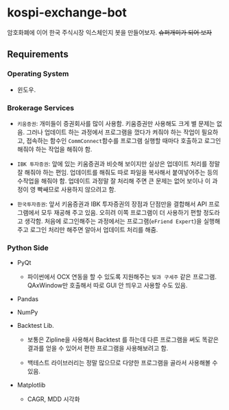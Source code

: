 ﻿# kospi-exchange-bot

암호화폐에 이어 한국 주식시장 익스체인지 봇을 만들어보자. ~~슈퍼개미가 되어 보자~~

## Requirements

### Operating System

- 윈도우.

### Brokerage Services

- `키움증권`: 개미들이 증권회사를 많이 사용함. 키움증권만 사용해도 크게 별 문제는 없음. 그러나 업데이트 하는 과정에서 프로그램을 껐다가 켜줘야 하는 작업이 필요하고, 접속하는 함수인 `CommConnect`함수를 프로그램 실행할 때마다 호출하고 로그인해줘야 하는 작업을 해줘야 함.

- `IBK 투자증권`: 앞에 있는 키움증권과 비슷해 보이지만 실상은 업데이트 처리를 정말 잘 해줘야 하는 편임. 업데이트를 해줘도 따로 파일을 복사해서 붙여넣어주는 등의 수작업을 해줘야 함. 업데이트 과정말 잘 처리해 주면 큰 문제는 없어 보이나 이 과정이 영 빡쌔므로 사용하지 않으려고 함.

- `한국투자증권`: 앞서 키움증권과 IBK 투자증권의 장점과 단점만을 결합해서 API 프로그램에서 모두 재공해 주고 있음. 오히려 이쪽 프로그램이 더 사용하기 편할 정도라고 생각함. 처음에 로그인해주는 과정에서는 프로그램(`eFriend Expert`)을 실행해주고 로그인 처리만 해주면 알아서 업데이트 처리를 해줌.

### Python Side

- PyQt
	
	- 파이썬에서 OCX 연동을 할 수 있도록 지원해주는 `빛과 구세주` 같은 프로그램. QAxWindow만 호출해서 따로 GUI 안 띄우고 사용할 수도 있음.

- Pandas

- NumPy

- Backtest Lib.

	- 보통은 Zipline을 사용해서 Backtest 를 하는데 다른 프로그램을 써도 똑같은 결과를 얻을 수 있어서 편한 프로그램을 사용해보려고 함.

	- 백테스트 라이브러리는 정말 많으므로 다양한 프로그램을 골라서 사용해볼 수 있음.

- Matplotlib

	- CAGR, MDD 시각화